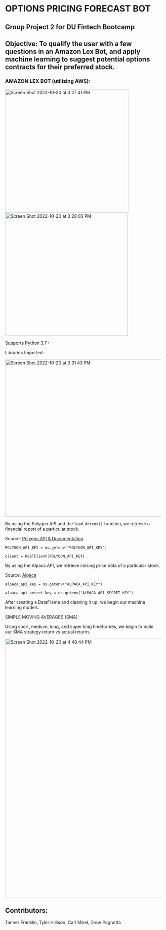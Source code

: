 # OPTIONS PRICING FORECAST BOT
## Group Project 2 for DU Fintech Bootcamp

## Objective: To qualify the user with a few questions in an Amazon Lex Bot, and apply machine learning to suggest potential options contracts for their preferred stock.

### AMAZON LEX BOT (utilizing AWS):

<img width="399" alt="Screen Shot 2022-10-20 at 3 27 41 PM" src="https://user-images.githubusercontent.com/108194033/197062222-ac16f258-25b1-426f-9335-920cd61a45fe.png"> <img width="397" alt="Screen Shot 2022-10-20 at 3 28 03 PM" src="https://user-images.githubusercontent.com/108194033/197062226-e12b6d96-6970-482f-a81c-ce85996cd006.png">

Supports Python 3.7+

Libraries Imported:

<img width="507" alt="Screen Shot 2022-10-20 at 3 31 43 PM" src="https://user-images.githubusercontent.com/108194033/197062952-0cbcbf6c-dd0d-483b-b031-2341d32fc6b3.png">

By using the Polygon API and the `load_dotenv()` function, we retrieve a financial report of a particular stock.

Source: [Polygon API & Documentation](<https://polygon.io/docs/options/getting-started>)

`POLYGON_API_KEY = os.getenv("POLYGON_API_KEY")`

`client = RESTClient(POLYGON_API_KEY)`

By using the Alpaca API, we retrieve closing price data of a particular stock.

Source: [Alpaca](<https://alpaca.markets/>)

`alpaca_api_key = os.getenv("ALPACA_API_KEY")`

`alpaca_api_secret_key = os.getenv("ALPACA_API_SECRET_KEY")`

After creating a DataFrame and cleaning it up, we begin our machine learning models.

SIMPLE MOVING AVERAGES (SMA):

Using short, medium, long, and super long timeframes, we begin to build our SMA strategy return vs actual returns.

<img width="834" alt="Screen Shot 2022-10-20 at 4 48 44 PM" src="https://user-images.githubusercontent.com/108194033/197073588-471c350a-cbdf-4efb-bb78-291ba4706e91.png">









## Contributors:
Tanner Franklin, Tyler Hillison, Carl Mikel, Drew Pagnotta
